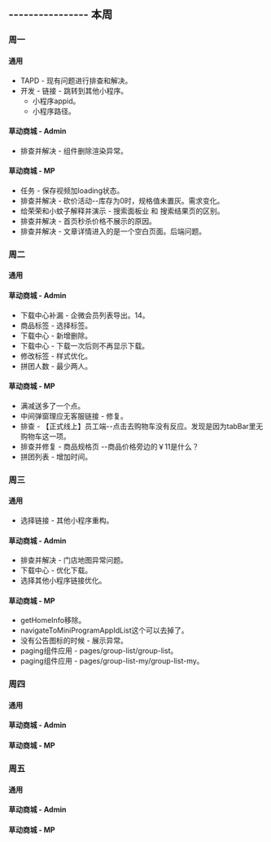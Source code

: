 ## ---------------- 本周

### 周一
#### 通用
* TAPD - 现有问题进行排查和解决。
* 开发 - 链接 - 跳转到其他小程序。
  - 小程序appid。
  - 小程序路径。
#### 草动商城 - Admin
* 排查并解决 - 组件删除渲染异常。
#### 草动商城 - MP
* 任务 - 保存视频加loading状态。
* 排查并解决 - 砍价活动--库存为0时，规格值未置灰。需求变化。
* 给荣荣和小蚊子解释并演示 - 搜索面板业 和 搜索结果页的区别。
* 排查并解决 - 首页秒杀价格不展示的原因。
* 排查并解决 - 文章详情进入的是一个空白页面。后端问题。

### 周二
#### 通用
#### 草动商城 - Admin
* 下载中心补漏 - 企微会员列表导出。14。
* 商品标签 - 选择标签。
* 下载中心 - 新增删除。
* 下载中心 - 下载一次后则不再显示下载。
* 修改标签 - 样式优化。
* 拼团人数 - 最少两人。
#### 草动商城 - MP
* 满减送多了一个点。
* 中间弹窗理应无客服链接 - 修复。
* 排查 - 【正式线上】员工端--点击去购物车没有反应。发现是因为tabBar里无购物车这一项。
* 排查并修复 - 商品规格页 --商品价格旁边的￥11是什么？
* 拼团列表 - 增加时间。

### 周三
#### 通用
* 选择链接 - 其他小程序重构。
#### 草动商城 - Admin
* 排查并解决 - 门店地图异常问题。
* 下载中心 - 优化下载。
* 选择其他小程序链接优化。
#### 草动商城 - MP
* getHomeInfo移除。
* navigateToMiniProgramAppIdList这个可以去掉了。
* 没有公告图标的时候 - 展示异常。
* paging组件应用 - pages/group-list/group-list。
* paging组件应用 - pages/group-list-my/group-list-my。

### 周四
#### 通用
#### 草动商城 - Admin
#### 草动商城 - MP

### 周五
#### 通用
#### 草动商城 - Admin
#### 草动商城 - MP
